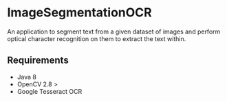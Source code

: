 # ImageSegmentationOCR

An application to segment text from a given dataset of images and perform optical character recognition on them to extract the text within.

## Requirements
 - Java 8
 - OpenCV 2.8 >
 - Google Tesseract OCR
